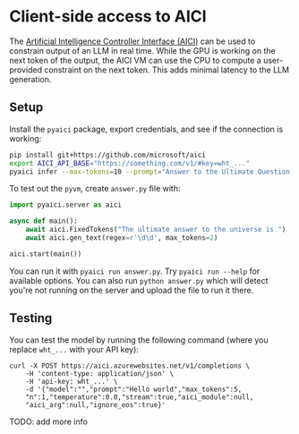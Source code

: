 # Client-side access to AICI

The [Artificial Intelligence Controller Interface (AICI)](https://github.com/microsoft/aici)
can be used to constrain output of an LLM in real time.
While the GPU is working on the next token of the output, the AICI VM can use the CPU to
compute a user-provided constraint on the next token.
This adds minimal latency to the LLM generation.

## Setup

Install the `pyaici` package, export credentials, and see if the connection is working:

```bash
pip install git+https://github.com/microsoft/aici
export AICI_API_BASE="https://something.com/v1/#key=wht_..."
pyaici infer --max-tokens=10 --prompt="Answer to the Ultimate Question of Life, the Universe, and Everything is"
```

To test out the `pyvm`, create `answer.py` file with:

```python
import pyaici.server as aici

async def main():
    await aici.FixedTokens("The ultimate answer to the universe is ")
    await aici.gen_text(regex=r'\d\d', max_tokens=2)

aici.start(main())
```

You can run it with `pyaici run answer.py`. Try `pyaici run --help` for available options.
You can also run `python answer.py` which will detect you're not running on the server
and upload the file to run it there.


## Testing

You can test the model by running the following command (where you replace `wht_...` with your API key):

```
curl -X POST https://aici.azurewebsites.net/v1/completions \
    -H 'content-type: application/json' \
    -H 'api-key: wht_...' \
    -d '{"model":"","prompt":"Hello world","max_tokens":5,
    "n":1,"temperature":0.0,"stream":true,"aici_module":null,
    "aici_arg":null,"ignore_eos":true}'
```

TODO: add more info
